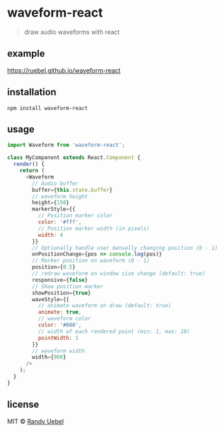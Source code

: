 # waveform-react

> draw audio waveforms with react

## example

https://ruebel.github.io/waveform-react

## installation

`npm install waveform-react`

## usage

```js
import Waveform from 'waveform-react';

class MyComponent extends React.Component {
  render() {
    return (
      <Waveform
        // Audio buffer
        buffer={this.state.buffer}
        // waveform height
        height={150}
        markerStyle={{
          // Position marker color
          color: '#fff',
          // Position marker width (in pixels)
          width: 4
        }}
        // Optionally handle user manually changing position (0 - 1)
        onPositionChange={pos => console.log(pos)}
        // Marker position on waveform (0 - 1)
        position={0.5}
        // redraw waveform on window size change (default: true)
        responsive={false}
        // Show position marker
        showPosition={true}
        waveStyle={{
          // animate waveform on draw (default: true)
          animate: true,
          // waveform color
          color: '#000',
          // width of each rendered point (min: 1, max: 10)
          pointWidth: 1
        }}
        // waveform width
        width={900}
      />
    );
  }
}
```

## license

MIT © [Randy Uebel](randy.uebel@gmail.com)
